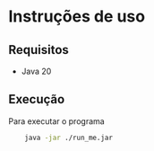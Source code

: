 # Instruções de uso

## Requisitos

- Java 20

## Execução

Para executar o programa

```bash
    java -jar ./run_me.jar
```
